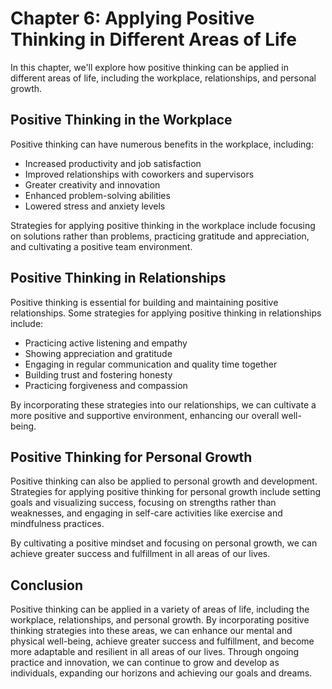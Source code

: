 Chapter 6: Applying Positive Thinking in Different Areas of Life
================================================================

In this chapter, we'll explore how positive thinking can be applied in different areas of life, including the workplace, relationships, and personal growth.

Positive Thinking in the Workplace
----------------------------------

Positive thinking can have numerous benefits in the workplace, including:

* Increased productivity and job satisfaction
* Improved relationships with coworkers and supervisors
* Greater creativity and innovation
* Enhanced problem-solving abilities
* Lowered stress and anxiety levels

Strategies for applying positive thinking in the workplace include focusing on solutions rather than problems, practicing gratitude and appreciation, and cultivating a positive team environment.

Positive Thinking in Relationships
----------------------------------

Positive thinking is essential for building and maintaining positive relationships. Some strategies for applying positive thinking in relationships include:

* Practicing active listening and empathy
* Showing appreciation and gratitude
* Engaging in regular communication and quality time together
* Building trust and fostering honesty
* Practicing forgiveness and compassion

By incorporating these strategies into our relationships, we can cultivate a more positive and supportive environment, enhancing our overall well-being.

Positive Thinking for Personal Growth
-------------------------------------

Positive thinking can also be applied to personal growth and development. Strategies for applying positive thinking for personal growth include setting goals and visualizing success, focusing on strengths rather than weaknesses, and engaging in self-care activities like exercise and mindfulness practices.

By cultivating a positive mindset and focusing on personal growth, we can achieve greater success and fulfillment in all areas of our lives.

Conclusion
----------

Positive thinking can be applied in a variety of areas of life, including the workplace, relationships, and personal growth. By incorporating positive thinking strategies into these areas, we can enhance our mental and physical well-being, achieve greater success and fulfillment, and become more adaptable and resilient in all areas of our lives. Through ongoing practice and innovation, we can continue to grow and develop as individuals, expanding our horizons and achieving our goals and dreams.
